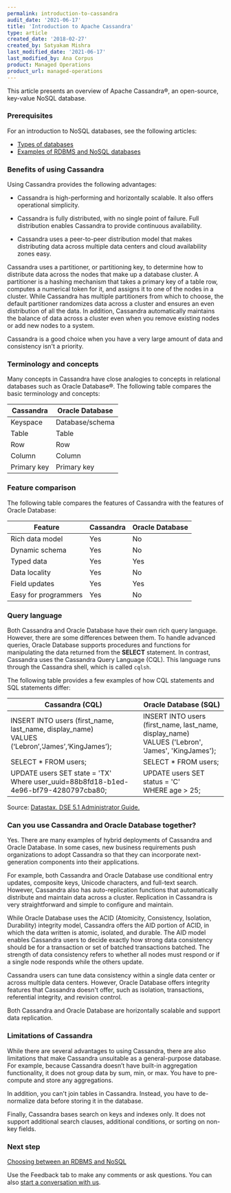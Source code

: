 ```yaml
---
permalink: introduction-to-cassandra
audit_date: '2021-06-17'
title: 'Introduction to Apache Cassandra'
type: article
created_date: '2018-02-27'
created_by: Satyakam Mishra
last_modified_date: '2021-06-17'
last_modified_by: Ana Corpus
product: Managed Operations
product_url: managed-operations
---
```


This article presents an overview of Apache Cassandra&reg;, an open-source, key-value
NoSQL database.

### Prerequisites

For an introduction to NoSQL databases, see the following articles:

- [Types of databases](/support/how-to/types-of-databases)
- [Examples of RDBMS and NoSQL databases](/support/how-to/examples-of-rdbms-and-nosql-databases)

### Benefits of using Cassandra

Using Cassandra provides the following advantages:

- Cassandra is high-performing and horizontally scalable. It also offers
  operational simplicity.

- Cassandra is fully distributed, with no single point of failure. Full
  distribution enables Cassandra to provide continuous availability. 
  
- Cassandra uses a peer-to-peer distribution model that makes distributing
  data across multiple data centers and cloud availability zones easy.

Cassandra uses a partitioner, or partitioning key, to determine how to distribute
data across the nodes that make up a database cluster. A partitioner is a hashing
mechanism that takes a primary key of a table row, computes a numerical token for
it, and assigns it to one of the nodes in a cluster. While Cassandra has multiple
partitioners from which to choose, the default partitioner randomizes data across
a cluster and ensures an even distribution of all the data. In addition, Cassandra
automatically maintains the balance of data across a cluster even when you remove
existing nodes or add new nodes to a system.

Cassandra is a good choice when you have a very large amount of data and
consistency isn't a priority.

### Terminology and concepts

Many concepts in Cassandra have close analogies to concepts in relational
databases such as Oracle Database&reg;. The following table compares the basic
terminology and concepts:

| Cassandra   | Oracle Database |
| ----------- | --------------- |
| Keyspace    | Database/schema |
| Table       | Table           |
| Row         | Row             |
| Column      | Column          |
| Primary key | Primary key     |

### Feature comparison

The following table compares the features of Cassandra with the features of Oracle Database:

| Feature              | Cassandra | Oracle Database |
| -------------------- | --------- | --------------- |
| Rich data model      | Yes       | No              |
| Dynamic schema       | Yes       | No              |
| Typed data           | Yes       | Yes             |
| Data locality        | Yes       | No              |
| Field updates        | Yes       | Yes             |
| Easy for programmers | Yes       | No              |

### Query language

Both Cassandra and Oracle Database have their own rich query language.
However, there are some differences between them. To handle advanced
queries, Oracle Database supports procedures and functions for
manipulating the data returned from the **SELECT** statement. In contrast,
Cassandra uses the Cassandra Query Language (CQL). This language runs
through the Cassandra shell, which is called `cqlsh`.

The following table provides a few examples of how CQL statements and SQL
statements differ:

| Cassandra (CQL) | Oracle Database (SQL) |
|-----------------------------------------------------------------------------------------------------|-------------------------------------------------------------------------------------------------------|
| INSERT INTO users (first_name, last_name, display_name)<br />VALUES (‘Lebron’,‘James’,‘KingJames’); | INSERT INTO users (first_name, last_name, display_name)<br />VALUES ('Lebron', 'James', 'KingJames'); |
| SELECT * FROM users; | SELECT * FROM users; |
| UPDATE users SET state = 'TX'<br>Where user_uuid=88b8fd18-b1ed-4e96-bf79-4280797cba80; | UPDATE users SET status = 'C'<br />WHERE age > 25; |

Source: [Datastax. DSE 5.1 Administrator
Guide.](https://docs.datastax.com/en/dse/5.1/dse-admin/)

### Can you use Cassandra and Oracle Database together?

Yes. There are many examples of hybrid deployments of Cassandra and
Oracle Database. In some cases, new business requirements push
organizations to adopt Cassandra so that they can incorporate
next-generation components into their applications.

For example, both Cassandra and Oracle Database use conditional
entry updates, composite keys, Unicode characters, and full-text
search. However, Cassandra also has auto-replication functions that
automatically distribute and maintain data across a cluster.
Replication in Cassandra is very straightforward and simple to
configure and maintain.

While Oracle Database uses the ACID (Atomicity, Consistency, Isolation,
Durability) integrity model, Cassandra offers the AID portion of ACID, in
which the data written is atomic, isolated, and durable. The AID model
enables Cassandra users to decide exactly how strong data consistency
should be for a transaction or set of batched transactions batched. The
strength of data consistency refers to whether all nodes must respond
or if a single node responds while the others update.

Cassandra users can tune data consistency within a single data center or
across multiple data centers. However, Oracle Database offers integrity
features that Cassandra doesn't offer, such as isolation, transactions,
referential integrity, and revision control.  

Both Cassandra and Oracle Database are horizontally scalable and support
data replication.

### Limitations of Cassandra

While there are several advantages to using Cassandra, there are also
limitations that make Cassandra unsuitable as a general-purpose database.
For example, because Cassandra doesn’t have built-in aggregation
functionality, it does not group data by sum, min, or max. You have to
pre-compute and store any aggregations.

In addition, you can't join tables in Cassandra. Instead, you have to
de-normalize data before storing it in the database.  

Finally, Cassandra bases search on keys and indexes only. It does not
support additional search clauses, additional conditions, or sorting on
non-key fields.

### Next step

[Choosing between an RDBMS and NoSQL](/support/how-to/choosing-between-rdbms-and-nosql)

Use the Feedback tab to make any comments or ask questions. You can also [start a conversation with us](https://www.rackspace.com/contact).
